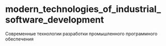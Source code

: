 # modern_technologies_of_industrial_software_development
Современные технологии разработки промышленного программного обеспечения

